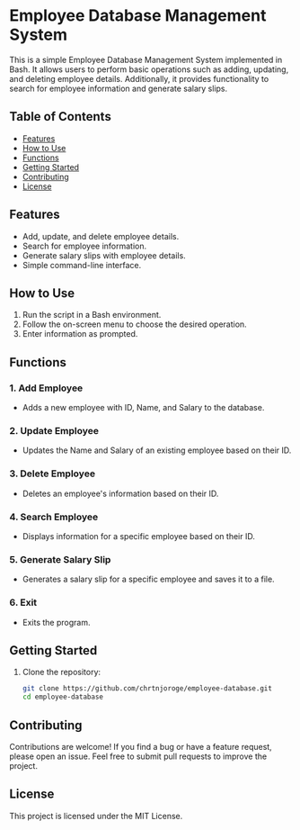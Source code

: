 # Employee Database Management System

This is a simple Employee Database Management System implemented in Bash. It allows users to perform basic operations such as adding, updating, and deleting employee details. Additionally, it provides functionality to search for employee information and generate salary slips.

## Table of Contents

- [Features](#features)
- [How to Use](#how-to-use)
- [Functions](#functions)
- [Getting Started](#getting-started)
- [Contributing](#contributing)
- [License](#license)

## Features

- Add, update, and delete employee details.
- Search for employee information.
- Generate salary slips with employee details.
- Simple command-line interface.

## How to Use

1. Run the script in a Bash environment.
2. Follow the on-screen menu to choose the desired operation.
3. Enter information as prompted.

## Functions

### 1. Add Employee
- Adds a new employee with ID, Name, and Salary to the database.

### 2. Update Employee
- Updates the Name and Salary of an existing employee based on their ID.

### 3. Delete Employee
- Deletes an employee's information based on their ID.

### 4. Search Employee
- Displays information for a specific employee based on their ID.

### 5. Generate Salary Slip
- Generates a salary slip for a specific employee and saves it to a file.

### 6. Exit
- Exits the program.

## Getting Started

1. Clone the repository:
   ```bash
   git clone https://github.com/chrtnjoroge/employee-database.git
   cd employee-database


 ## Contributing

Contributions are welcome! If you find a bug or have a feature request, please open an issue. Feel free to submit pull requests to improve the project.

## License

This project is licensed under the MIT License.
